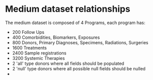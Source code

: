 # Medium dataset relationships

The medium dataset is composed of 4 Programs, each program has:
* 200 Follow Ups
* 400 Comorbidities, Biomarkers, Exposures
* 800 Donors, Primary Diagnoses, Specimens, Radiations, Surgeries
* 1600 Treatments
* 2400 Sample registrations
* 3200 Systemic Therapies
* 2 'all' type donors where all fields should be populated
* 2 'null' type donors where all possible null fields should be nulled
* 